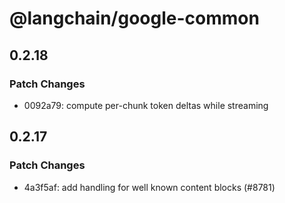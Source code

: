 # @langchain/google-common

## 0.2.18

### Patch Changes

- 0092a79: compute per-chunk token deltas while streaming

## 0.2.17

### Patch Changes

- 4a3f5af: add handling for well known content blocks (#8781)

